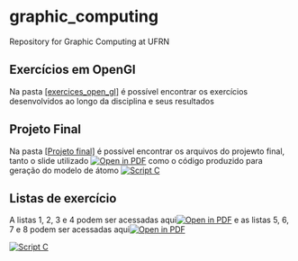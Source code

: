 # graphic_computing
Repository for Graphic Computing at UFRN
## Exercícios em OpenGl
Na pasta [[exercices_open_gl]](https://github.com/TeophiloVitor/graphic_computing/tree/main/exercices_open_gl) é possível encontrar os exercícios desenvolvidos ao longo da disciplina e seus resultados

## Projeto Final
Na pasta [[Projeto final]](https://github.com/TeophiloVitor/graphic_computing/tree/main/Projeto%20final) é possível encontrar os arquivos do projewto final, tanto o slide utilizado [![Open in PDF](https://img.shields.io/badge/-PDF-EC1C24?style=flat-square&logo=adobeacrobatreader)](https://github.com/TeophiloVitor/graphic_computing/blob/main/Projeto%20final/Projeto%20final%20-%20CG%20.pdf) como o código produzido para geração do modelo de átomo [![Script C](https://img.shields.io/badge/C-00599C?style=for-the-badge&logo=c&logoColor=white)](https://github.com/TeophiloVitor/graphic_computing/blob/main/Projeto%20final/atomo.c) 

## Listas de exercício
A listas 1, 2, 3 e 4 podem ser acessadas aqui[![Open in PDF](https://img.shields.io/badge/-PDF-EC1C24?style=flat-square&logo=adobeacrobatreader)](https://github.com/TeophiloVitor/graphic_computing/blob/main/Listas%201%2C2%2C3%20e%204.pdf) e as listas 5, 6, 7 e 8 podem ser acessadas aqui[![Open in PDF](https://img.shields.io/badge/-PDF-EC1C24?style=flat-square&logo=adobeacrobatreader)](https://github.com/TeophiloVitor/graphic_computing/blob/main/Listas%205%2C%206%2C%207%20e%208.pdf)

[![Script C](https://img.shields.io/badge/C-00599C?style=for-the-badge&logo=c&logoColor=white)](https://github.com/TeophiloVitor/graphic_computing/blob/main/Projeto%20final/atomo.c)

